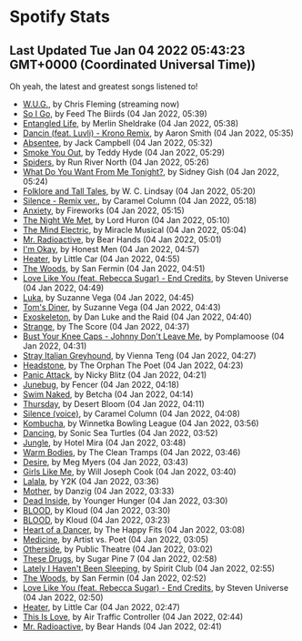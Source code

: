 
# Spotify Stats
## Last Updated Tue Jan 04 2022 05:43:23 GMT+0000 (Coordinated Universal Time))

Oh yeah, the latest and greatest songs listened to!

- [W.U.G.](https://www.last.fm/music/Chris+Fleming/_/W.U.G.), by Chris Fleming (streaming now)
- [So I Go](https://www.last.fm/music/Feed+The+Biirds/_/So+I+Go), by Feed The Biirds (04 Jan 2022, 05:39)
- [Entangled Life](https://www.last.fm/music/Merlin+Sheldrake/_/Entangled+Life), by Merlin Sheldrake (04 Jan 2022, 05:38)
- [Dancin (feat. Luvli) - Krono Remix](https://www.last.fm/music/Aaron+Smith/_/Dancin+(feat.+Luvli)+-+Krono+Remix), by Aaron Smith (04 Jan 2022, 05:35)
- [Absentee](https://www.last.fm/music/Jack+Campbell/_/Absentee), by Jack Campbell (04 Jan 2022, 05:32)
- [Smoke You Out](https://www.last.fm/music/Teddy+Hyde/_/Smoke+You+Out), by Teddy Hyde (04 Jan 2022, 05:29)
- [Spiders](https://www.last.fm/music/Run+River+North/_/Spiders), by Run River North (04 Jan 2022, 05:26)
- [What Do You Want From Me Tonight?](https://www.last.fm/music/Sidney+Gish/_/What+Do+You+Want+From+Me+Tonight%3F), by Sidney Gish (04 Jan 2022, 05:24)
- [Folklore and Tall Tales](https://www.last.fm/music/W.+C.+Lindsay/_/Folklore+and+Tall+Tales), by W. C. Lindsay (04 Jan 2022, 05:20)
- [Silence - Remix ver.](https://www.last.fm/music/Caramel+Column/_/Silence+-+Remix+ver.), by Caramel Column (04 Jan 2022, 05:18)
- [Anxiety](https://www.last.fm/music/Fireworks/_/Anxiety), by Fireworks (04 Jan 2022, 05:15)
- [The Night We Met](https://www.last.fm/music/Lord+Huron/_/The+Night+We+Met), by Lord Huron (04 Jan 2022, 05:10)
- [The Mind Electric](https://www.last.fm/music/Miracle+Musical/_/The+Mind+Electric), by Miracle Musical (04 Jan 2022, 05:04)
- [Mr. Radioactive](https://www.last.fm/music/Bear+Hands/_/Mr.+Radioactive), by Bear Hands (04 Jan 2022, 05:01)
- [I'm Okay](https://www.last.fm/music/Honest+Men/_/I%27m+Okay), by Honest Men (04 Jan 2022, 04:57)
- [Heater](https://www.last.fm/music/Little+Car/_/Heater), by Little Car (04 Jan 2022, 04:55)
- [The Woods](https://www.last.fm/music/San+Fermin/_/The+Woods), by San Fermin (04 Jan 2022, 04:51)
- [Love Like You (feat. Rebecca Sugar) - End Credits](https://www.last.fm/music/Steven+Universe/_/Love+Like+You+(feat.+Rebecca+Sugar)+-+End+Credits), by Steven Universe (04 Jan 2022, 04:49)
- [Luka](https://www.last.fm/music/Suzanne+Vega/_/Luka), by Suzanne Vega (04 Jan 2022, 04:45)
- [Tom's Diner](https://www.last.fm/music/Suzanne+Vega/_/Tom%27s+Diner), by Suzanne Vega (04 Jan 2022, 04:43)
- [Exoskeleton](https://www.last.fm/music/Dan+Luke+and+the+Raid/_/Exoskeleton), by Dan Luke and the Raid (04 Jan 2022, 04:40)
- [Strange](https://www.last.fm/music/The+Score/_/Strange), by The Score (04 Jan 2022, 04:37)
- [Bust Your Knee Caps - Johnny Don't Leave Me](https://www.last.fm/music/Pomplamoose/_/Bust+Your+Knee+Caps+-+Johnny+Don%27t+Leave+Me), by Pomplamoose (04 Jan 2022, 04:31)
- [Stray Italian Greyhound](https://www.last.fm/music/Vienna+Teng/_/Stray+Italian+Greyhound), by Vienna Teng (04 Jan 2022, 04:27)
- [Headstone](https://www.last.fm/music/The+Orphan+The+Poet/_/Headstone), by The Orphan The Poet (04 Jan 2022, 04:23)
- [Panic Attack](https://www.last.fm/music/Nicky+Blitz/_/Panic+Attack), by Nicky Blitz (04 Jan 2022, 04:21)
- [Junebug](https://www.last.fm/music/Fencer/_/Junebug), by Fencer (04 Jan 2022, 04:18)
- [Swim Naked](https://www.last.fm/music/Betcha/_/Swim+Naked), by Betcha (04 Jan 2022, 04:14)
- [Thursday](https://www.last.fm/music/Desert+Bloom/_/Thursday), by Desert Bloom (04 Jan 2022, 04:11)
- [Silence (voice)](https://www.last.fm/music/Caramel+Column/_/Silence+(voice)), by Caramel Column (04 Jan 2022, 04:08)
- [Kombucha](https://www.last.fm/music/Winnetka+Bowling+League/_/Kombucha), by Winnetka Bowling League (04 Jan 2022, 03:56)
- [Dancing](https://www.last.fm/music/Sonic+Sea+Turtles/_/Dancing), by Sonic Sea Turtles (04 Jan 2022, 03:52)
- [Jungle](https://www.last.fm/music/Hotel+Mira/_/Jungle), by Hotel Mira (04 Jan 2022, 03:48)
- [Warm Bodies](https://www.last.fm/music/The+Clean+Tramps/_/Warm+Bodies), by The Clean Tramps (04 Jan 2022, 03:46)
- [Desire](https://www.last.fm/music/Meg+Myers/_/Desire), by Meg Myers (04 Jan 2022, 03:43)
- [Girls Like Me](https://www.last.fm/music/Will+Joseph+Cook/_/Girls+Like+Me), by Will Joseph Cook (04 Jan 2022, 03:40)
- [Lalala](https://www.last.fm/music/Y2K/_/Lalala), by Y2K (04 Jan 2022, 03:36)
- [Mother](https://www.last.fm/music/Danzig/_/Mother), by Danzig (04 Jan 2022, 03:33)
- [Dead Inside](https://www.last.fm/music/Younger+Hunger/_/Dead+Inside), by Younger Hunger (04 Jan 2022, 03:30)
- [BLOOD](https://www.last.fm/music/Kloud/_/BLOOD), by Kloud (04 Jan 2022, 03:30)
- [BLOOD](https://www.last.fm/music/Kloud/_/BLOOD), by Kloud (04 Jan 2022, 03:23)
- [Heart of a Dancer](https://www.last.fm/music/The+Happy+Fits/_/Heart+of+a+Dancer), by The Happy Fits (04 Jan 2022, 03:08)
- [Medicine](https://www.last.fm/music/Artist+vs.+Poet/_/Medicine), by Artist vs. Poet (04 Jan 2022, 03:05)
- [Otherside](https://www.last.fm/music/Public+Theatre/_/Otherside), by Public Theatre (04 Jan 2022, 03:02)
- [These Drugs](https://www.last.fm/music/Sugar+Pine+7/_/These+Drugs), by Sugar Pine 7 (04 Jan 2022, 02:58)
- [Lately I Haven't Been Sleeping](https://www.last.fm/music/Spirit+Club/_/Lately+I+Haven%27t+Been+Sleeping), by Spirit Club (04 Jan 2022, 02:55)
- [The Woods](https://www.last.fm/music/San+Fermin/_/The+Woods), by San Fermin (04 Jan 2022, 02:52)
- [Love Like You (feat. Rebecca Sugar) - End Credits](https://www.last.fm/music/Steven+Universe/_/Love+Like+You+(feat.+Rebecca+Sugar)+-+End+Credits), by Steven Universe (04 Jan 2022, 02:50)
- [Heater](https://www.last.fm/music/Little+Car/_/Heater), by Little Car (04 Jan 2022, 02:47)
- [This Is Love](https://www.last.fm/music/Air+Traffic+Controller/_/This+Is+Love), by Air Traffic Controller (04 Jan 2022, 02:44)
- [Mr. Radioactive](https://www.last.fm/music/Bear+Hands/_/Mr.+Radioactive), by Bear Hands (04 Jan 2022, 02:41)
